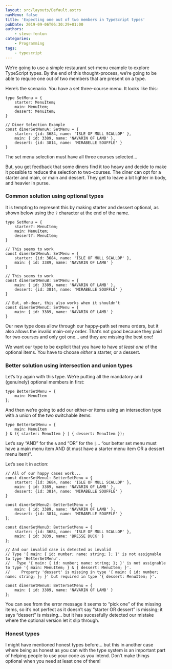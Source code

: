 ```yaml
---
layout: src/layouts/Default.astro
navMenu: false
title: 'Expecting one out of two members in TypeScript types'
pubDate: 2019-09-06T06:30:29+01:00
authors:
    - steve-fenton
categories:
    - Programming
tags:
    - typescript
---
```


We’re going to use a simple restaurant set-menu example to explore TypeScript types. By the end of this thought-process, we’re going to be able to require one out of two members that are present on a type.

Here’s the scenario. You have a set three-course menu. It looks like this:

```
type SetMenu = {
    starter: MenuItem;
    main: MenuItem;
    dessert: MenuItem;
}

// Diner Selection Example
const dinerSetMenuA: SetMenu = {
    starter: {id: 3684, name: 'ISLE OF MULL SCALLOP' },
    main: { id: 3389, name: 'NAVARIN OF LAMB' },
    dessert: {id: 3814, name: 'MIRABELLE SOUFFLÉ' }
}
```
The set menu selection must have all three courses selected…

But, you get feedback that some diners find it too heavy and decide to make it possible to reduce the selection to two-courses. The diner can opt for a starter and main, or main and dessert. They get to leave a bit lighter in body, and heavier in purse.

### Common solution using optional types

It is tempting to represent this by making starter and dessert optional, as shown below using the `?` character at the end of the name.

```
type SetMenu = {
    starter?: MenuItem;
    main: MenuItem;
    dessert?: MenuItem;
}

// This seems to work
const dinerSetMenuA: SetMenu = {
    starter: {id: 3684, name: 'ISLE OF MULL SCALLOP' },
    main: { id: 3389, name: 'NAVARIN OF LAMB' }
}

// This seems to work
const dinerSetMenuB: SetMenu = {
    main: { id: 3389, name: 'NAVARIN OF LAMB' },
    dessert: {id: 3814, name: 'MIRABELLE SOUFFLÉ' }
}

// But, oh-dear, this also works when it shouldn't
const dinerSetMenuC: SetMenu = {
    main: { id: 3389, name: 'NAVARIN OF LAMB' }
}
```
Our new type does allow through our happy-path set menu orders, but it also allows the invalid main-only order. That’s not good because they paid for two courses and only got one… and they are missing the best one!

We want our type to be explicit that you have to have *at least one* of the optional items. You have to choose *either* a starter, or a dessert.

### Better solution using intersection and union types

Let’s try again with this type. We’re putting all the mandatory and (genuinely) optional members in first:

```
type BetterSetMenu = {
    main: MenuItem
};
```
And then we’re going to add our either-or items using an intersection type with a union of the two switchable items:

```
type BetterSetMenu = {
    main: MenuItem
} & ({ starter: MenuItem } | { dessert: MenuItem });
```
Let’s say “AND” for the `&` and “OR” for the `|`… “our better set menu must have a main menu item AND (it must have a starter menu item OR a dessert menu item)”.

Let’s see it in action:

```
// All of our happy cases work...
const dinerSetMenu1: BetterSetMenu = {
    starter: {id: 3684, name: 'ISLE OF MULL SCALLOP' },
    main: { id: 3389, name: 'NAVARIN OF LAMB' },
    dessert: {id: 3814, name: 'MIRABELLE SOUFFLÉ' }
}

const dinerSetMenu2: BetterSetMenu = {
    main: { id: 3389, name: 'NAVARIN OF LAMB' },
    dessert: {id: 3814, name: 'MIRABELLE SOUFFLÉ' }
};

const dinerSetMenu3: BetterSetMenu = {
    starter: {id: 3684, name: 'ISLE OF MULL SCALLOP' },
    main: { id: 3839, name: 'BRESSE DUCK' }
};

// And our invalid case is detected as invalid
// Type '{ main: { id: number; name: string; }; }' is not assignable to type 'BetterSetMenu'.
//   Type '{ main: { id: number; name: string; }; }' is not assignable to type '{ main: MenuItem; } & { dessert: MenuItem; }'.
//     Property 'dessert' is missing in type '{ main: { id: number; name: string; }; }' but required in type '{ dessert: MenuItem; }'.

const dinerSetMenu4: BetterSetMenu = {
    main: { id: 3389, name: 'NAVARIN OF LAMB' }
};
```
You can see from the error message it seems to “pick one” of the missing items, so it’s not perfect as it doesn’t say “starter OR dessert” is missing; it says “dessert” is missing… but it has sucessfully detected our mistake where the optional version let it slip through.

### Honest types

I might have mentioned honest types before… but this in another case where being as honest as you can with the type system is an important part of helping people to use your code as you intend. Don’t make things optional when you need at least one of them!